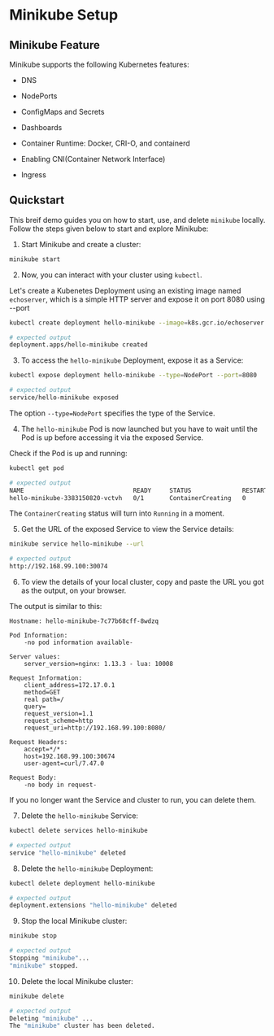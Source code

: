 # Minikube Setup

## Minikube Feature

Minikube supports the following Kubernetes features:

- DNS

- NodePorts

- ConfigMaps and Secrets

- Dashboards

- Container Runtime: Docker, CRI-O, and containerd

- Enabling CNI(Container Network Interface)

- Ingress

## Quickstart

This breif demo guides you on how to start, use, and delete `minikube` locally. Follow the steps given below to start and explore Minikube:

1. Start Minikube and create a cluster:

```bash
minikube start
```

2. Now, you can interact with your cluster using `kubectl`.

Let's create a Kubenetes Deployment using an existing image named `echoserver`, which is a simple HTTP server and expose it on port 8080 using --port

```bash
kubectl create deployment hello-minikube --image=k8s.gcr.io/echoserver:1.10

# expected output
deployment.apps/hello-minikube created
```

3. To access the `hello-minikube` Deployment, expose it as a Service:

```bash
kubectl expose deployment hello-minikube --type=NodePort --port=8080

# expected output
service/hello-minikube exposed
```

The option `--type=NodePort` specifies the type of the Service.

4. The `hello-minikube` Pod is now launched but you have to wait until the Pod is up before accessing it via the exposed Service.

Check if the Pod is up and running:

```bash
kubectl get pod

# expected output
NAME                              READY     STATUS              RESTARTS   AGE
hello-minikube-3383150820-vctvh   0/1       ContainerCreating   0          3s
```

The `ContainerCreating` status will turn into `Running` in a moment.

5. Get the URL of the exposed Service to view the Service details:

```bash
minikube service hello-minikube --url

# expected output
http://192.168.99.100:30074
```

6. To view the details of your local cluster, copy and paste the URL you got as the output, on your browser.

The output is similar to this:

```
Hostname: hello-minikube-7c77b68cff-8wdzq

Pod Information:
    -no pod information available-

Server values:
    server_version=nginx: 1.13.3 - lua: 10008

Request Information:
    client_address=172.17.0.1
    method=GET
    real path=/
    query=
    request_version=1.1
    request_scheme=http
    request_uri=http://192.168.99.100:8080/

Request Headers:
    accept=*/*
    host=192.168.99.100:30674
    user-agent=curl/7.47.0

Request Body:
    -no body in request-
```

If you no longer want the Service and cluster to run, you can delete them.

7. Delete the `hello-minikube` Service:

```bash
kubectl delete services hello-minikube

# expected output
service "hello-minikube" deleted
```

8. Delete the `hello-minikube` Deployment:

```bash
kubectl delete deployment hello-minikube

# expected output
deployment.extensions "hello-minikube" deleted
```

9. Stop the local Minikube cluster:

```bash
minikube stop

# expected output
Stopping "minikube"...
"minikube" stopped.
```

10. Delete the local Minikube cluster:

```bash
minikube delete

# expected output
Deleting "minikube" ...
The "minikube" cluster has been deleted.
```
